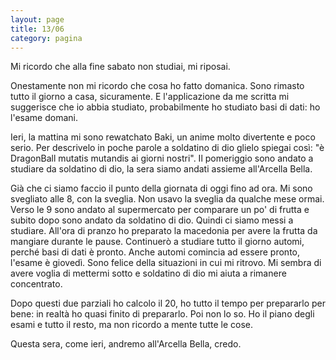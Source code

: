 ```yaml
--- 
layout: page
title: 13/06
category: pagina
---
```


Mi ricordo che alla fine sabato non studiai, mi riposai.  

Onestamente non mi ricordo che cosa ho fatto domanica. Sono rimasto tutto il
giorno a casa, sicuramente. E l'applicazione da me scritta mi suggerisce che io
abbia studiato, probabilmente ho studiato basi di dati: ho l'esame domani.  

Ieri, la mattina mi sono rewatchato Baki, un anime molto divertente e poco
serio. Per descrivelo in poche parole a soldatino di dio glielo spiegai così:
"è DragonBall mutatis mutandis ai giorni nostri". Il pomeriggio sono andato a
studiare da soldatino di dio, la sera siamo andati assieme all'Arcella Bella.  

Già che ci siamo faccio il punto della giornata di oggi fino ad ora. Mi sono
svegliato alle 8, con la sveglia. Non usavo la sveglia da qualche mese ormai.
Verso le 9 sono andato al supermercato per comparare un po' di frutta e subito
dopo sono andato da soldatino di dio. Quindi ci siamo messi a studiare. All'ora 
di pranzo ho preparato la macedonia per avere la frutta da mangiare durante le 
pause. Continuerò a studiare tutto il giorno automi, perché basi di dati è
pronto. Anche automi comincia ad essere pronto, l'esame è giovedì. Sono felice 
della situazioni in cui mi ritrovo. Mi sembra di avere voglia di mettermi sotto 
e soldatino di dio mi aiuta a rimanere concentrato.  

Dopo questi due parziali ho calcolo il 20, ho tutto il tempo per prepararlo per
bene: in realtà ho quasi finito di prepararlo. Poi non lo so. Ho il piano degli
esami e tutto il resto, ma non ricordo a mente tutte le cose.

Questa sera, come ieri, andremo all'Arcella Bella, credo.
